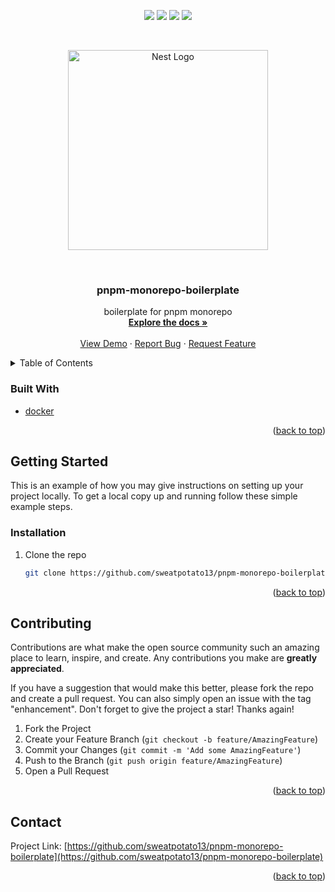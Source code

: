 <div id="top"></div>
<p align="center">
<img src=https://img.shields.io/github/stars/sweatpotato13/pnpm-monorepo-boilerplate?style=for-the-badge&logo=appveyor&color=blue />
<img src=https://img.shields.io/github/forks/sweatpotato13/pnpm-monorepo-boilerplate?style=for-the-badge&logo=appveyor&color=blue />
<img src=https://img.shields.io/github/issues/sweatpotato13/pnpm-monorepo-boilerplate?style=for-the-badge&logo=appveyor&color=informational />
<img src=https://img.shields.io/github/issues-pr/sweatpotato13/pnpm-monorepo-boilerplate?style=for-the-badge&logo=appveyor&color=informational />
</p>
<br />
<!-- PROJECT LOGO -->
<p align="center">
  <a href="http://nestjs.com/" target="blank"><img src="https://nestjs.com/img/logo_text.svg" width="320" alt="Nest Logo" /></a>
</p>

<br />
<div align="center">
  <a href="https://github.com/sweatpotato13/pnpm-monorepo-boilerplate">
    <!-- <img src="images/logo.png" alt="Logo" width="80" height="80"> -->
  </a>

<h3 align="center">pnpm-monorepo-boilerplate</h3>

  <p align="center">
    boilerplate for pnpm monorepo
    <br />
    <a href="https://github.com/sweatpotato13/pnpm-monorepo-boilerplate"><strong>Explore the docs »</strong></a>
    <br />
    <br />
    <a href="https://github.com/sweatpotato13/pnpm-monorepo-boilerplate">View Demo</a>
    ·
    <a href="https://github.com/sweatpotato13/pnpm-monorepo-boilerplate/issues">Report Bug</a>
    ·
    <a href="https://github.com/sweatpotato13/pnpm-monorepo-boilerplate/issues">Request Feature</a>
  </p>
</div>



<!-- TABLE OF CONTENTS -->
<details>
  <summary>Table of Contents</summary>
  <ol>
    <li>
      <ul>
        <li><a href="#built-with">Built With</a></li>
      </ul>
    </li>
    <li>
      <a href="#getting-started">Getting Started</a>
      <ul>
        <li><a href="#prerequisites">Prerequisites</a></li>
        <li><a href="#installation">Installation</a></li>
      </ul>
    </li>
    <li><a href="#usage">Usage</a></li>
    <li><a href="#roadmap">Roadmap</a></li>
    <li><a href="#contributing">Contributing</a></li>
    <li><a href="#license">License</a></li>
    <li><a href="#contact">Contact</a></li>
    <li><a href="#acknowledgments">Acknowledgments</a></li>
  </ol>
</details>



### Built With

* [docker](https://www.docker.com/)

<p align="right">(<a href="#top">back to top</a>)</p>


<!-- GETTING STARTED -->
## Getting Started

This is an example of how you may give instructions on setting up your project locally.
To get a local copy up and running follow these simple example steps.

### Installation

1. Clone the repo
   ```sh
   git clone https://github.com/sweatpotato13/pnpm-monorepo-boilerplate.git
   ```

<p align="right">(<a href="#top">back to top</a>)</p>


<!-- CONTRIBUTING -->
## Contributing

Contributions are what make the open source community such an amazing place to learn, inspire, and create. Any contributions you make are **greatly appreciated**.

If you have a suggestion that would make this better, please fork the repo and create a pull request. You can also simply open an issue with the tag "enhancement".
Don't forget to give the project a star! Thanks again!

1. Fork the Project
2. Create your Feature Branch (`git checkout -b feature/AmazingFeature`)
3. Commit your Changes (`git commit -m 'Add some AmazingFeature'`)
4. Push to the Branch (`git push origin feature/AmazingFeature`)
5. Open a Pull Request

<p align="right">(<a href="#top">back to top</a>)</p>


<!-- CONTACT -->
## Contact

Project Link: [https://github.com/sweatpotato13/pnpm-monorepo-boilerplate](https://github.com/sweatpotato13/pnpm-monorepo-boilerplate)

<p align="right">(<a href="#top">back to top</a>)</p>